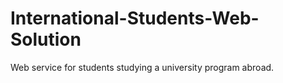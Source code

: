# International-Students-Web-Solution
 Web service for students studying a university program abroad.
